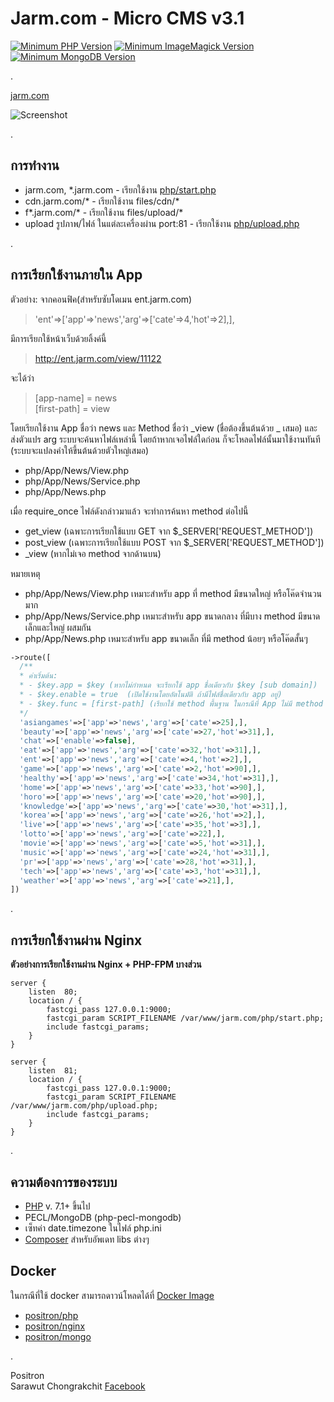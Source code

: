 # Jarm.com - Micro CMS v3.1



[![Minimum PHP Version](https://img.shields.io/badge/PHP-%3E%3D%207.0-8892BF.svg)](https://php.net/) [![Minimum ImageMagick Version](https://img.shields.io/badge/ImageMagick-%3E%3D%206-428bca.svg)](http://imagemagick.org) [![Minimum MongoDB Version](https://img.shields.io/badge/MongoDB-%3E%3D%203.4-7fc857.svg)](https://www.mongodb.com) 

.

[jarm.com](https://jarm.com)

![Screenshot](https://github.com/positronth/jarm.com/raw/master/Screenshot.png)  

.

## การทำงาน  
- jarm.com, \*.jarm.com - เรียกใช้งาน [php/start.php](https://github.com/positronth/jarm.com/blob/master/php/start.php)
- cdn.jarm.com/\* - เรียกใช้งาน files/cdn/\*
- f\*.jarm.com/\* - เรียกใช้งาน files/upload/\*
- upload รูปภาพ/ไฟล์ ในแต่ละเครื่องผ่าน port:81 - เรียกใช้งาน [php/upload.php](https://github.com/positronth/jarm.com/blob/master/php/upload.php)  

.

## การเรียกใช้งานภายใน App
 ตัวอย่าง:
 จากคอนฟิค(สำหรับซับโดเมน ent.jarm.com)
 > 'ent'=>['app'=>'news','arg'=>['cate'=>4,'hot'=>2],],

 มีการเรียกใช้หน้าเว็บด้วยลิ้งค์นี้
 > http://ent.jarm.com/view/11122  

  จะได้ว่า
 > [app-name] = news  
 > [first-path] = view  

  โดยเรียกใช้งาน App ชื่อว่า news และ Method ชื่อว่า \_view (ชื่อต้องขึ้นต้นด้วย _ เสมอ) และส่งตัวแปร arg
  ระบบจะค้นหาไฟล์เหล่านี้ โดยถ้าหากเจอไฟล์ใดก่อน ก็จะโหลดไฟล์นั้นมาใช้งานทันที (ระบบจะแปลงคำให้ขึ้นต้นด้วยตัวใหญ่เสมอ)
  - php/App/News/View.php
  - php/App/News/Service.php
  - php/App/News.php  

  เมื่อ require_once ไฟล์ดังกล่าวมาแล้ว จะทำการค้นหา method ต่อไปนี้
  - get_view (เฉพาะการเรียกใช้แบบ GET จาก \$\_SERVER['REQUEST_METHOD'])
  - post_view (เฉพาะการเรียกใช้แบบ POST จาก \$\_SERVER['REQUEST_METHOD'])
  - \_view (หากไม่เจอ method จากด้านบน)  

  หมายเหตุ
  - php/App/News/View.php เหมาะสำหรับ app ที่ method มีขนาดใหญ่ หรือโค๊ดจำนวนมาก
  - php/App/News/Service.php เหมาะสำหรับ app ขนาดกลาง ที่มีบาง method มีขนาดเล็กและใหญ่ ผสมกัน
  - php/App/News.php เหมาะสำหรับ app ขนาดเล็ก ที่มี method น้อยๆ หรือโค๊ดสั้นๆ


```php
->route([
  /**
  * ค่าเริ่มต้น:
  * - $key.app = $key (หากไม่กำหนด จะเรียกใช้ app ชื่อเดียวกับ $key [sub domain])
  * - $key.enable = true  (เปิดใช้งานโดยอัตโนมัติ ถ้ามีไฟล์ชื่อเดียวกับ app อยู่)
  * - $key.func = [first-path] (เรียกใช้ method พื้นฐาน ในกรณีที่ App ไม่มี method ที่ชื่อเดียวกับ _[first-path] )
  */
  'asiangames'=>['app'=>'news','arg'=>['cate'=>25],],
  'beauty'=>['app'=>'news','arg'=>['cate'=>27,'hot'=>31],],
  'chat'=>['enable'=>false],
  'eat'=>['app'=>'news','arg'=>['cate'=>32,'hot'=>31],],
  'ent'=>['app'=>'news','arg'=>['cate'=>4,'hot'=>2],],
  'game'=>['app'=>'news','arg'=>['cate'=>2,'hot'=>90],],
  'healthy'=>['app'=>'news','arg'=>['cate'=>34,'hot'=>31],],
  'home'=>['app'=>'news','arg'=>['cate'=>33,'hot'=>90],],
  'horo'=>['app'=>'news','arg'=>['cate'=>20,'hot'=>90],],
  'knowledge'=>['app'=>'news','arg'=>['cate'=>30,'hot'=>31],],
  'korea'=>['app'=>'news','arg'=>['cate'=>26,'hot'=>2],],
  'live'=>['app'=>'news','arg'=>['cate'=>35,'hot'=>3],],
  'lotto'=>['app'=>'news','arg'=>['cate'=>22],],
  'movie'=>['app'=>'news','arg'=>['cate'=>5,'hot'=>31],],
  'music'=>['app'=>'news','arg'=>['cate'=>24,'hot'=>31],],
  'pr'=>['app'=>'news','arg'=>['cate'=>28,'hot'=>31],],
  'tech'=>['app'=>'news','arg'=>['cate'=>3,'hot'=>31],],
  'weather'=>['app'=>'news','arg'=>['cate'=>21],],
])
```

.

## การเรียกใช้งานผ่าน Nginx  

**ตัวอย่างการเรียกใช้งานผ่าน Nginx + PHP-FPM บางส่วน**
```
server {
    listen  80;
    location / {
        fastcgi_pass 127.0.0.1:9000;
        fastcgi_param SCRIPT_FILENAME /var/www/jarm.com/php/start.php;
        include fastcgi_params;
    }
}
```
```
server {
    listen  81;
    location / {
        fastcgi_pass 127.0.0.1:9000;
        fastcgi_param SCRIPT_FILENAME /var/www/jarm.com/php/upload.php;
        include fastcgi_params;
    }
}
```
.

## ความต้องการของระบบ  
- [PHP](https://php.net) v. 7.1+ ขึ้นไป
- PECL/MongoDB (php-pecl-mongodb)
- เซ็ทค่า date.timezone ในไฟล์ php.ini
- [Composer](https://getcomposer.org/) สำหรับอัพเดท libs ต่างๆ  


## Docker  
ในกรณีที่ใช้ docker สามารถดาวน์โหลดได้ที่ [Docker Image](https://hub.docker.com/r/positron)
- [positron/php](https://hub.docker.com/r/positron/php/)  
- [positron/nginx](https://hub.docker.com/r/positron/nginx/)  
- [positron/mongo](https://hub.docker.com/r/positron/mongo/)  

.

Positron  
Sarawut Chongrakchit [Facebook](https://www.facebook.com/positron.th)
